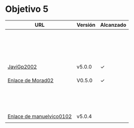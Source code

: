 # Objetivo 5

| URL                                                            | Versión | Alcanzado |
|----------------------------------------------------------------|---------|-----------|
| <!-- Enlace de sergioae19 -->                                  |         |           |
| <!-- Enlace de danieeeld2 -->                                  |         |           |
| <!-- Enlace de LuciaAnsino -->                                 |         |           |
| <!-- Enlace de Enaraque -->                                    |         |           |
| <!-- Enlace de giorgiogiovanni -->                             |         |           |
| <!-- Enlace de PabloBarTo -->                                  |         |           |
| <!-- Enlace de danibarranqueroo -->                            |         |           |
| <!-- Enlace de Amadocm -->                                     |         |           |
| <!-- Enlace de marinajcs -->                                   |         |           |
| <!-- Enlace de GiancaGrizzly -->                               |         |           |
| <!-- Enlace de adelahera -->                                   |         |           |
| <!-- Enlace de puchy22 -->                                     |         |           |
| <!-- Enlace de carlotiii30 -->                                 |         |           |
| <!-- Enlace de sergioffdez -->                                 |         |           |
| <!-- Enlace de DarckMonster -->                                |         |           |
| <!-- Enlace de eugrdfolcha -->                                 |         |           |
| <!-- Enlace de diagmatrix -->                                  |         |           |
| <!-- Enlace de JaimeGM96 -->                                   |         |           |
| [JaviGp2002](https://github.com/javigp2002/LazyFood/pull/36)   | v5.0.0  |  ✓        |
| <!-- Enlace de shvtwp -->                                      |         |           |
| <!-- Enlace de MarioGuisado -->                                |         |           |
| <!-- Enlace de J P S -->                                       |         |           |
| [Enlace de Morad02](https://github.com/Morad02/F1Data/pull/35) | V0.5.0  | ✓         |
| <!-- Enlace de albertolj -->                                   |         |           |
| <!-- Enlace de Christianlr -->                                 |         |           |
| <!-- Enlace de pluque01 -->                                    |         |           |
| <!-- Enlace de josemponce -->                                  |         |           |
| <!-- Enlace de smallPingu -->                                  |         |           |
| <!-- Enlace de chelunike -->                                   |         |           |
| <!-- Enlace de M M M -->                                       |         |           |
| <!-- Enlace de moshidev -->                                    |         |           |
| <!-- Enlace de R L O E -->                                     |         |           |
| <!-- Enlace de migueruiz -->                                   |         |           |
| <!-- Enlace de Javito198 -->                                   |         |           |
| <!-- Enlace de Alvarosanpal95 -->                              |         |           |
| <!-- Enlace de spmanolo -->                                    |         |           |
| <!-- Enlace de carlosservi -->                                 |         |           |
| <!-- Enlace de raultl12 -->                                    |         |           |
| [Enlace de manuelvico0102](https://github.com/manuelvico0102/easySelect/pull/33)                              | v5.0.4        |           |
| <!-- Enlace de johnwaves -->                                   |         |           |

